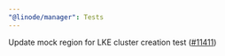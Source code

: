 ```yaml
---
"@linode/manager": Tests
---
```


Update mock region for LKE cluster creation test ([#11411](https://github.com/linode/manager/pull/11411))
